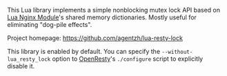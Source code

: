 <!---
    @title         Lua Resty Lock Library
    @creator       Yichun Zhang
    @created       2013-09-30 06:22 GMT
    @modifier      YichunZhang
    @modified      2013-09-30 06:24 GMT
    @changes       2
--->

This Lua library implements a simple nonblocking mutex lock API based on [Lua Nginx Module](lua-nginx-module/)'s shared memory dictionaries. Mostly useful for eliminating "dog-pile effects".

Project homepage: https://github.com/agentzh/lua-resty-lock

This library is enabled by default. You can specify the `--without-lua_resty_lock` option to [OpenResty](openresty/)'s `./configure` script to explicitly disable it.
